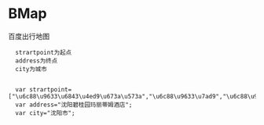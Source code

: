# BMap
百度出行地图

      strartpoint为起点
      address为终点
      city为城市


      var strartpoint=["\u6c88\u9633\u6843\u4ed9\u673a\u573a","\u6c88\u9633\u7ad9","\u6c88\u9633\u5317\u7ad9","\u6c88\u9633\u5357\u7ad9"];;
      var address="沈阳碧桂园玛丽蒂姆酒店";
      var city="沈阳市";
